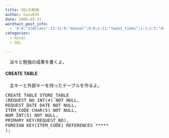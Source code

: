 ```yaml
---
title: SQLの勉強
author: kazu634
date: 2008-05-31
wordtwit_post_info:
  - 'O:8:"stdClass":13:{s:6:"manual";b:0;s:11:"tweet_times";i:1;s:5:"delay";i:0;s:7:"enabled";i:1;s:10:"separation";s:2:"60";s:7:"version";s:3:"3.7";s:14:"tweet_template";b:0;s:6:"status";i:2;s:6:"result";a:0:{}s:13:"tweet_counter";i:2;s:13:"tweet_log_ids";a:1:{i:0;i:4057;}s:9:"hash_tags";a:0:{}s:8:"accounts";a:1:{i:0;s:7:"kazu634";}}'
categories:
  - mysql
  - SQL

---
```

<div class="section">
<p>
    　淡々と勉強の成果を書くよ。
</p>
  
<h4>
    CREATE TABLE
</h4>
  
<p>
    　主キーと外部キーを持ったテーブルを作るよ。
</p>
  
<pre class="syntax-highlight">
<span class="synStatement">CREATE</span> <span class="synSpecial">TABLE</span> STORE_TABLE
(REQUEST_NO INT(<span class="synConstant">4</span>) <span class="synStatement">NOT</span> <span class="synSpecial">NULL</span>,
REQUEST_DATE <span class="synType">DATE</span> <span class="synStatement">NOT</span> <span class="synSpecial">NULL</span>,
ITEM_CODE <span class="synType">CHAR</span>(<span class="synConstant">5</span>) <span class="synStatement">NOT</span> <span class="synSpecial">NULL</span>,
NUM INT(<span class="synConstant">5</span>) <span class="synStatement">NOT</span> <span class="synSpecial">NULL</span>,
PRIMARY KEY(REQUEST_NO),
FOREIGN KEY(ITEM_CODE) REFERENCES *****
);
</pre>
</div>
